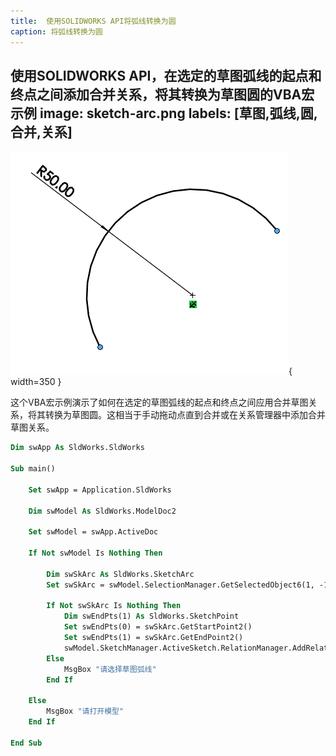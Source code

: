 ```yaml
---
title:  使用SOLIDWORKS API将弧线转换为圆
caption: 将弧线转换为圆
---
```

 使用SOLIDWORKS API，在选定的草图弧线的起点和终点之间添加合并关系，将其转换为草图圆的VBA宏示例
image: sketch-arc.png
labels: [草图,弧线,圆,合并,关系]
---
![草图弧线](sketch-arc.png){ width=350 }

这个VBA宏示例演示了如何在选定的草图弧线的起点和终点之间应用合并草图关系，将其转换为草图圆。这相当于手动拖动点直到合并或在关系管理器中添加合并草图关系。

~~~ vb
Dim swApp As SldWorks.SldWorks

Sub main()

    Set swApp = Application.SldWorks
    
    Dim swModel As SldWorks.ModelDoc2
    
    Set swModel = swApp.ActiveDoc
    
    If Not swModel Is Nothing Then
        
        Dim swSkArc As SldWorks.SketchArc
        Set swSkArc = swModel.SelectionManager.GetSelectedObject6(1, -1)
        
        If Not swSkArc Is Nothing Then
            Dim swEndPts(1) As SldWorks.SketchPoint
            Set swEndPts(0) = swSkArc.GetStartPoint2()
            Set swEndPts(1) = swSkArc.GetEndPoint2()
            swModel.SketchManager.ActiveSketch.RelationManager.AddRelation swEndPts, swConstraintType_e.swConstraintType_MERGEPOINTS
        Else
            MsgBox "请选择草图弧线"
        End If
        
    Else
        MsgBox "请打开模型"
    End If
    
End Sub
~~~